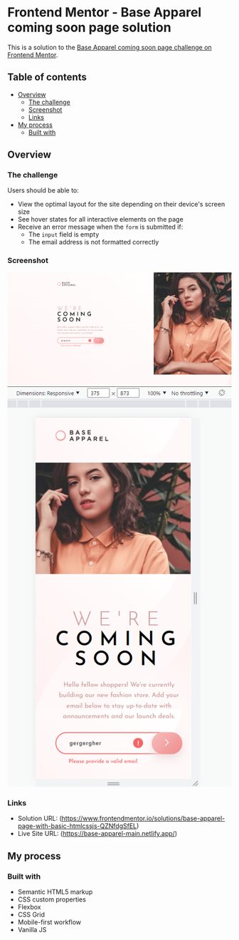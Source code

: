# Frontend Mentor - Base Apparel coming soon page solution

This is a solution to the [Base Apparel coming soon page challenge on Frontend Mentor](https://www.frontendmentor.io/challenges/base-apparel-coming-soon-page-5d46b47f8db8a7063f9331a0).

## Table of contents

- [Overview](#overview)
  - [The challenge](#the-challenge)
  - [Screenshot](#screenshot)
  - [Links](#links)
- [My process](#my-process)
  - [Built with](#built-with)

## Overview

### The challenge

Users should be able to:

- View the optimal layout for the site depending on their device's screen size
- See hover states for all interactive elements on the page
- Receive an error message when the `form` is submitted if:
  - The `input` field is empty
  - The email address is not formatted correctly

### Screenshot

![](./images/desktop.png)
![](./images/mobile.png)

### Links

- Solution URL: (https://www.frontendmentor.io/solutions/base-apparel-page-with-basic-htmlcssjs-QZNfdgSfEL)
- Live Site URL: (https://base-apparel-main.netlify.app/)

## My process

### Built with

- Semantic HTML5 markup
- CSS custom properties
- Flexbox
- CSS Grid
- Mobile-first workflow
- Vanilla JS
